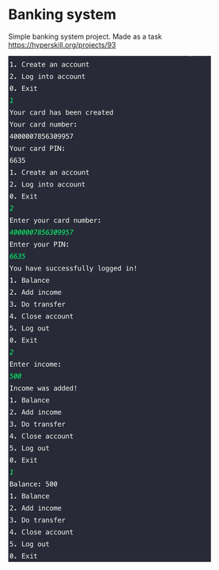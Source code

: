 # Banking system
Simple banking system project. Made as a task https://hyperskill.org/projects/93

![screenshot](https://github.com/lionasp/java-learn/blob/master/banking-system/image.jpeg?raw=true)